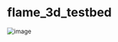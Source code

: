 # flame_3d_testbed

![image](https://github.com/luanpotter/flame_3d_testbed/assets/882703/f81fbd24-0bbd-4437-b462-f5b85cc43143)
